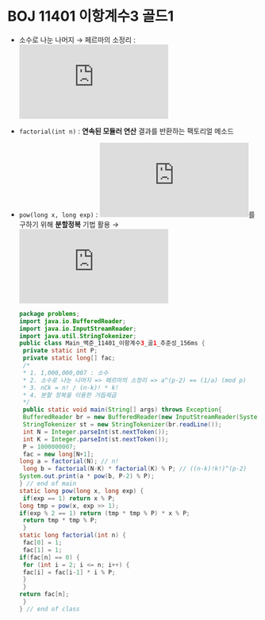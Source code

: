 # BOJ 11401 이항계수3 골드1

- 소수로 나눈 나머지 → 페르마의 소정리 : ![](https://latex.codecogs.com/gif.latex?%5Cinline%20a%5E%7Bp-1%7D%20%5Cequiv%201/%20a%5C%3B%28mod%5C%3Bp%29 "This is the rendered form of the equation. You can not edit this directly. Right click will give you the option to save the image, and in most browsers you can drag the image onto your desktop or another program.") 
- `factorial(int n)` : **연속된 모듈러 연산** 결과를 반환하는 팩토리얼 메소드
- `pow(long x, long exp)` : ![](https://latex.codecogs.com/gif.latex?%5Cinline%20x%5E%7Bexp%7D)를 구하기 위해 **분할정복** 기법 활용 → ![](https://latex.codecogs.com/gif.latex?%5Cinline%20O%28logN%29 "This is the rendered form of the equation. You can not edit this directly. Right click will give you the option to save the image, and in most browsers you can drag the image onto your desktop or another program.") 
  
  ```java
  package problems; 
  import java.io.BufferedReader;
  import java.io.InputStreamReader;
  import java.util.StringTokenizer; 
  public class Main_백준_11401_이항계수3_골1_추준성_156ms {
   private static int P;
   private static long[] fac;
   /*
   * 1. 1,000,000,007 : 소수
   * 2. 소수로 나눈 나머지 => 페르마의 소정리 => a^(p-2) == (1/a) (mod p)
   * 3. nCk = n! / (n-k)! * k!
   * 4. 분할 정복을 이용한 거듭제곱
   */
   public static void main(String[] args) throws Exception{
   BufferedReader br = new BufferedReader(new InputStreamReader(System.in));
   StringTokenizer st = new StringTokenizer(br.readLine());
   int N = Integer.parseInt(st.nextToken());
   int K = Integer.parseInt(st.nextToken());
   P = 1000000007;
   fac = new long[N+1]; 
  long a = factorial(N); // n!
   long b = factorial(N-K) * factorial(K) % P; // ((n-k)!k!)^(p-2) 
  System.out.print(a * pow(b, P-2) % P); 
  } // end of main 
  static long pow(long x, long exp) {
   if(exp == 1) return x % P; 
  long tmp = pow(x, exp >> 1); 
  if(exp % 2 == 1) return (tmp * tmp % P) * x % P;
   return tmp * tmp % P;
   } 
  static long factorial(int n) {
   fac[0] = 1;
   fac[1] = 1; 
  if(fac[n] == 0) {
   for (int i = 2; i <= n; i++) {
   fac[i] = fac[i-1] * i % P;
   }
   } 
  return fac[n];
   }
  } // end of class
  ```
